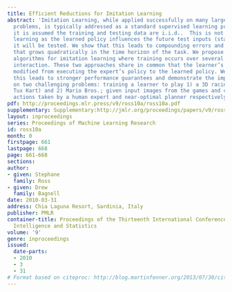 ```yaml
---
title: Efficient Reductions for Imitation Learning
abstract: 'Imitation Learning, while applied successfully on many large real-world
  problems, is typically addressed as a standard supervised learning problem, where
  it is assumed the training and testing data are i.i.d..  This is not true in imitation
  learning as the learned policy influences the future test inputs (states) upon which
  it will be tested. We show that this leads to compounding errors and a regret bound
  that grows quadratically in the time horizon of the task. We propose two alternative
  algorithms for imitation learning where training occurs over several episodes of
  interaction. These two approaches share in common that the learner’s policy is slowly
  modified from executing the expert’s policy to the learned policy. We show that
  this leads to stronger performance guarantees and demonstrate the improved performance
  on two challenging problems: training a learner to play 1) a 3D racing game (Super
  Tux Kart) and 2) Mario Bros.; given input images from the games and corresponding
  actions taken by a human expert and near-optimal planner respectively.'
pdf: http://proceedings.mlr.press/v9/ross10a/ross10a.pdf
supplementary: Supplementary:http://jmlr.org/proceedings/papers/v9/ross10a/ross10aSupple.pdf
layout: inproceedings
series: Proceedings of Machine Learning Research
id: ross10a
month: 0
firstpage: 661
lastpage: 668
page: 661-668
sections: 
author:
- given: Stephane
  family: Ross
- given: Drew
  family: Bagnell
date: 2010-03-31
address: Chia Laguna Resort, Sardinia, Italy
publisher: PMLR
container-title: Proceedings of the Thirteenth International Conference on Artificial
  Intelligence and Statistics
volume: '9'
genre: inproceedings
issued:
  date-parts:
  - 2010
  - 3
  - 31
# Format based on citeproc: http://blog.martinfenner.org/2013/07/30/citeproc-yaml-for-bibliographies/
---
```

